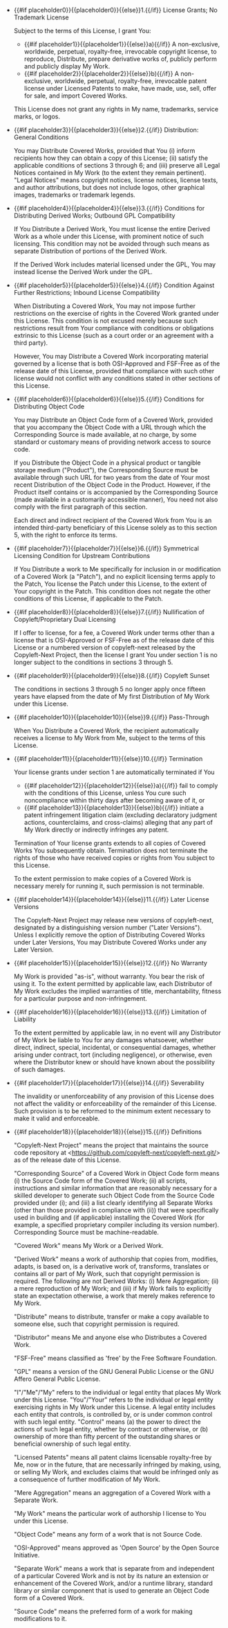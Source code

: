 * {{#if placeholder0}}{{placeholder0}}{{else}}1.{{/if}} License Grants; No Trademark License

  Subject to the terms of this License, I grant You:

  * {{#if placeholder1}}{{placeholder1}}{{else}}a){{/if}} A non-exclusive, worldwide, perpetual, royalty-free, irrevocable copyright license, to reproduce, Distribute, prepare derivative works of, publicly perform and publicly display My Work.
  * {{#if placeholder2}}{{placeholder2}}{{else}}b){{/if}} A non-exclusive, worldwide, perpetual, royalty-free, irrevocable patent license under Licensed Patents to make, have made, use, sell, offer for sale, and import Covered Works.

  This License does not grant any rights in My name, trademarks, service marks, or logos.

* {{#if placeholder3}}{{placeholder3}}{{else}}2.{{/if}} Distribution: General Conditions

  You may Distribute Covered Works, provided that You (i) inform recipients how they can obtain a copy of this License; (ii) satisfy the applicable conditions of sections 3 through 6; and (iii) preserve all Legal Notices contained in My Work (to the extent they remain pertinent). &quot;Legal Notices&quot; means copyright notices, license notices, license texts, and author attributions, but does not include logos, other graphical images, trademarks or trademark legends.

* {{#if placeholder4}}{{placeholder4}}{{else}}3.{{/if}} Conditions for Distributing Derived Works; Outbound GPL Compatibility

  If You Distribute a Derived Work, You must license the entire Derived Work as a whole under this License, with prominent notice of such licensing. This condition may not be avoided through such means as separate Distribution of portions of the Derived Work.

  If the Derived Work includes material licensed under the GPL, You may instead license the Derived Work under the GPL.

* {{#if placeholder5}}{{placeholder5}}{{else}}4.{{/if}} Condition Against Further Restrictions; Inbound License Compatibility

  When Distributing a Covered Work, You may not impose further restrictions on the exercise of rights in the Covered Work granted under this License. This condition is not excused merely because such restrictions result from Your compliance with conditions or obligations extrinsic to this License (such as a court order or an agreement with a third party).

  However, You may Distribute a Covered Work incorporating material governed by a license that is both OSI-Approved and FSF-Free as of the release date of this License, provided that compliance with such other license would not conflict with any conditions stated in other sections of this License.

* {{#if placeholder6}}{{placeholder6}}{{else}}5.{{/if}} Conditions for Distributing Object Code

  You may Distribute an Object Code form of a Covered Work, provided that you accompany the Object Code with a URL through which the Corresponding Source is made available, at no charge, by some standard or customary means of providing network access to source code.

  If you Distribute the Object Code in a physical product or tangible storage medium (&quot;Product&quot;), the Corresponding Source must be available through such URL for two years from the date of Your most recent Distribution of the Object Code in the Product. However, if the Product itself contains or is accompanied by the Corresponding Source (made available in a customarily accessible manner), You need not also comply with the first paragraph of this section.

  Each direct and indirect recipient of the Covered Work from You is an intended third-party beneficiary of this License solely as to this section 5, with the right to enforce its terms.

* {{#if placeholder7}}{{placeholder7}}{{else}}6.{{/if}} Symmetrical Licensing Condition for Upstream Contributions

  If You Distribute a work to Me specifically for inclusion in or modification of a Covered Work (a &quot;Patch&quot;), and no explicit licensing terms apply to the Patch, You license the Patch under this License, to the extent of Your copyright in the Patch. This condition does not negate the other conditions of this License, if applicable to the Patch.

* {{#if placeholder8}}{{placeholder8}}{{else}}7.{{/if}} Nullification of Copyleft/Proprietary Dual Licensing

  If I offer to license, for a fee, a Covered Work under terms other than a license that is OSI-Approved or FSF-Free as of the release date of this License or a numbered version of copyleft-next released by the Copyleft-Next Project, then the license I grant You under section 1 is no longer subject to the conditions in sections 3 through 5.

* {{#if placeholder9}}{{placeholder9}}{{else}}8.{{/if}} Copyleft Sunset

  The conditions in sections 3 through 5 no longer apply once fifteen years have elapsed from the date of My first Distribution of My Work under this License.

* {{#if placeholder10}}{{placeholder10}}{{else}}9.{{/if}} Pass-Through

  When You Distribute a Covered Work, the recipient automatically receives a license to My Work from Me, subject to the terms of this License.

* {{#if placeholder11}}{{placeholder11}}{{else}}10.{{/if}} Termination

  Your license grants under section 1 are automatically terminated if You

  * {{#if placeholder12}}{{placeholder12}}{{else}}a){{/if}} fail to comply with the conditions of this License, unless You cure such noncompliance within thirty days after becoming aware of it, or
  * {{#if placeholder13}}{{placeholder13}}{{else}}b){{/if}} initiate a patent infringement litigation claim (excluding declaratory judgment actions, counterclaims, and cross-claims) alleging that any part of My Work directly or indirectly infringes any patent.

  Termination of Your license grants extends to all copies of Covered Works You subsequently obtain. Termination does not terminate the rights of those who have received copies or rights from You subject to this License.

  To the extent permission to make copies of a Covered Work is necessary merely for running it, such permission is not terminable.

* {{#if placeholder14}}{{placeholder14}}{{else}}11.{{/if}} Later License Versions

  The Copyleft-Next Project may release new versions of copyleft-next, designated by a distinguishing version number (&quot;Later Versions&quot;). Unless I explicitly remove the option of Distributing Covered Works under Later Versions, You may Distribute Covered Works under any Later Version.

* {{#if placeholder15}}{{placeholder15}}{{else}}12.{{/if}} No Warranty

  My Work is provided &quot;as-is&quot;, without warranty. You bear the risk of using it. To the extent permitted by applicable law, each Distributor of My Work excludes the implied warranties of title, merchantability, fitness for a particular purpose and non-infringement.

* {{#if placeholder16}}{{placeholder16}}{{else}}13.{{/if}} Limitation of Liability

  To the extent permitted by applicable law, in no event will any Distributor of My Work be liable to You for any damages whatsoever, whether direct, indirect, special, incidental, or consequential damages, whether arising under contract, tort (including negligence), or otherwise, even where the Distributor knew or should have known about the possibility of such damages.

* {{#if placeholder17}}{{placeholder17}}{{else}}14.{{/if}} Severability

  The invalidity or unenforceability of any provision of this License does not affect the validity or enforceability of the remainder of this License. Such provision is to be reformed to the minimum extent necessary to make it valid and enforceable.

* {{#if placeholder18}}{{placeholder18}}{{else}}15.{{/if}} Definitions

  &quot;Copyleft-Next Project&quot; means the project that maintains the source code repository at &lt;https://github.com/copyleft-next/copyleft-next.git/&gt; as of the release date of this License.

  &quot;Corresponding Source&quot; of a Covered Work in Object Code form means (i) the Source Code form of the Covered Work; (ii) all scripts, instructions and similar information that are reasonably necessary for a skilled developer to generate such Object Code from the Source Code provided under (i); and (iii) a list clearly identifying all Separate Works (other than those provided in compliance with (ii)) that were specifically used in building and (if applicable) installing the Covered Work (for example, a specified proprietary compiler including its version number). Corresponding Source must be machine-readable.

  &quot;Covered Work&quot; means My Work or a Derived Work.

  &quot;Derived Work&quot; means a work of authorship that copies from, modifies, adapts, is based on, is a derivative work of, transforms, translates or contains all or part of My Work, such that copyright permission is required. The following are not Derived Works: (i) Mere Aggregation; (ii) a mere reproduction of My Work; and (iii) if My Work fails to explicitly state an expectation otherwise, a work that merely makes reference to My Work.

  &quot;Distribute&quot; means to distribute, transfer or make a copy available to someone else, such that copyright permission is required.

  &quot;Distributor&quot; means Me and anyone else who Distributes a Covered Work.

  &quot;FSF-Free&quot; means classified as 'free' by the Free Software Foundation.

  &quot;GPL&quot; means a version of the GNU General Public License or the GNU Affero General Public License.

  &quot;I&quot;/&quot;Me&quot;/&quot;My&quot; refers to the individual or legal entity that places My Work under this License. &quot;You&quot;/&quot;Your&quot; refers to the individual or legal entity exercising rights in My Work under this License. A legal entity includes each entity that controls, is controlled by, or is under common control with such legal entity. &quot;Control&quot; means (a) the power to direct the actions of such legal entity, whether by contract or otherwise, or (b) ownership of more than fifty percent of the outstanding shares or beneficial ownership of such legal entity.

  &quot;Licensed Patents&quot; means all patent claims licensable royalty-free by Me, now or in the future, that are necessarily infringed by making, using, or selling My Work, and excludes claims that would be infringed only as a consequence of further modification of My Work.

  &quot;Mere Aggregation&quot; means an aggregation of a Covered Work with a Separate Work.

  &quot;My Work&quot; means the particular work of authorship I license to You under this License.

  &quot;Object Code&quot; means any form of a work that is not Source Code.

  &quot;OSI-Approved&quot; means approved as 'Open Source' by the Open Source Initiative.

  &quot;Separate Work&quot; means a work that is separate from and independent of a particular Covered Work and is not by its nature an extension or enhancement of the Covered Work, and/or a runtime library, standard library or similar component that is used to generate an Object Code form of a Covered Work.

  &quot;Source Code&quot; means the preferred form of a work for making modifications to it.